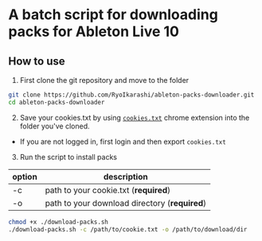 # A batch script for downloading packs for Ableton Live 10

## How to use

1. First clone the git repository and move to the folder

```bash
git clone https://github.com/RyoIkarashi/ableton-packs-downloader.git
cd ableton-packs-downloader
```

2. Save your cookies.txt by using [`cookies.txt`](https://chrome.google.com/webstore/detail/get-cookiestxt/bgaddhkoddajcdgocldbbfleckgcbcid?hl=en) chrome extension into the folder you've cloned.
* If you are not logged in, first login and then export `cookies.txt`

3. Run the script to install packs

| option | description |
| ---- | ----------- |
| -c   | path to your cookie.txt (**required**) |
| -o   | path to your download directory (**required**) |

```sh
chmod +x ./download-packs.sh
./download-packs.sh -c /path/to/cookie.txt -o /path/to/download/dir
```
